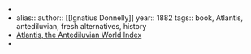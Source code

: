 -
- alias::
  author:: [[Ignatius Donnelly]]
  year:: 1882
  tags:: book, Atlantis, antediluvian, fresh alternatives, history
- [Atlantis, the Antediluvian World Index](https://www.sacred-texts.com/atl/ataw/index.htm)
-
